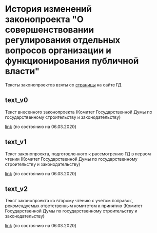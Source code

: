 # История изменений законопроекта "О совершенствовании регулирования отдельных вопросов организации и функционирования публичной власти"

Тексты законопроектов взяты со [страницы](https://sozd.duma.gov.ru/bill/885214-7) на сайте ГД

## text_v0

Текст внесенного законопроекта (Комитет Государственной Думы по государственному строительству и законодательству)

[link](http://sozd.duma.gov.ru/download/DFAB63F9-F7CB-435C-BD76-4809BC80E008) (по состоянию на 06.03.2020)

## text_v1

Текст законопроекта, подготовленного к рассмотрению ГД в первом чтении (Комитет Государственной Думы по государственному строительству и законодательству)

[link](http://sozd.duma.gov.ru/download/79C16532-4012-453E-B1E3-CF732E5F7347) (по состоянию на 06.03.2020)

## text_v2

Текст законопроекта ко второму чтению с учетом поправок, рекомендуемых ответственным комитетом к принятию (Комитет Государственной Думы по государственному строительству и законодательству)

[link](http://sozd.duma.gov.ru/download/2CE34E50-23B7-456C-ABAF-D11A85507103) (по состоянию на 06.03.2020)
